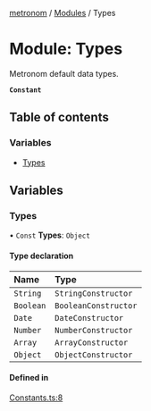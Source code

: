 [metronom](../README.md) / [Modules](../modules.md) / Types

# Module: Types

Metronom default data types.

**`Constant`**

## Table of contents

### Variables

- [Types](Types.md#types)

## Variables

### Types

• `Const` **Types**: `Object`

#### Type declaration

| Name | Type |
| :------ | :------ |
| `String` | `StringConstructor` |
| `Boolean` | `BooleanConstructor` |
| `Date` | `DateConstructor` |
| `Number` | `NumberConstructor` |
| `Array` | `ArrayConstructor` |
| `Object` | `ObjectConstructor` |

#### Defined in

[Constants.ts:8](https://github.com/saracalihan/metronom/blob/31dc5e2/lib/Constants.ts#L8)
